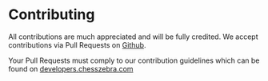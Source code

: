 # Contributing

All contributions are much appreciated and will be fully credited. 
We accept contributions via Pull Requests on [Github](https://github.com/chesszebra).

Your Pull Requests must comply to our contribution guidelines which 
can be found on [developers.chesszebra.com](https://developers.chesszebra.com) 
